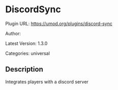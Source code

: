 # DiscordSync

Plugin URL: https://umod.org/plugins/discord-sync

Author: 

Latest Version: 1.3.0

Categories: universal

## Description

Integrates players with a discord server
